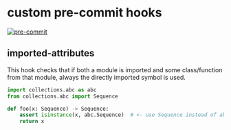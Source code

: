 # custom pre-commit hooks

[![pre-commit](https://img.shields.io/badge/pre--commit-enabled-brightgreen?logo=pre-commit)](https://github.com/pre-commit/pre-commit)

## imported-attributes

This hook checks that if both a module is imported and some class/function from that module, always the directly imported symbol is used.

```python
import collections.abc as abc
from collections.abc import Sequence

def foo(x: Sequence) -> Sequence:
    assert isinstance(x, abc.Sequence)  # <- use Sequence instead of abc.Sequence
    return x
```
